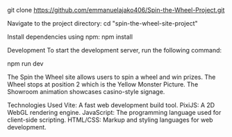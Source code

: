 git clone https://github.com/emmanuelajako406/Spin-the-Wheel-Project.git

Navigate to the project directory:
cd "spin-the-wheel-site-project"

Install dependencies using npm:
npm install

Development
To start the development server, run the following command:

npm run dev

The Spin the Wheel site allows users to spin a wheel and win prizes. 
The Wheel stops at position 2 which is the Yellow Monster Picture.
The Showroom animation showcases casino-style signage.

Technologies Used
Vite: A fast web development build tool.
PixiJS: A 2D WebGL rendering engine.
JavaScript: The programming language used for client-side scripting.
HTML/CSS: Markup and styling languages for web development.
